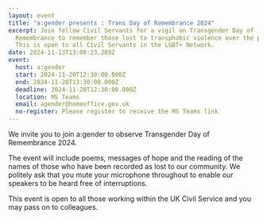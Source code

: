```yaml
---
layout: event
title: "a:gender presents : Trans Day of Remembrance 2024"
excerpt: Join fellow Civil Servants for a vigil on Transgender Day of
  Remembrance to remember those lost to transphobic violence over the past year.
  This is open to all Civil Servants in the LGBT+ Network.
date: 2024-11-13T13:08:23.289Z
event:
  host: a:gender
  start: 2024-11-20T12:30:00.000Z
  end: 2024-11-20T13:30:00.000Z
  deadline: 2024-11-20T12:30:00.000Z
  location: MS Teams
  email: agender@homeoffice.gov.uk
  no-register: Please register to receive the MS Teams link
---
```

We invite you to join a:gender to observe Transgender Day of Remembrance 2024.

The event will include poems, messages of hope and the reading of the names of those who have been recorded as lost to our community. We politely ask that you mute your microphone throughout to enable our speakers to be heard free of interruptions.

This event is open to all those working within the UK Civil Service and you may pass on to colleagues.